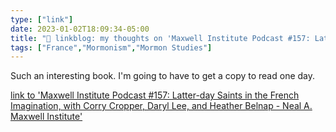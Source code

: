 ```yaml
---
type: ["link"]
date: 2023-01-02T18:09:34-05:00
title: "🔗 linkblog: my thoughts on 'Maxwell Institute Podcast #157: Latter-day Saints in the French Imagination, with Corry Cropper, Daryl Lee, and Heather Belnap - Neal A. Maxwell Institute'"
tags: ["France","Mormonism","Mormon Studies"]
---
```

Such an interesting book. I'm going to have to get a copy to read one day.  
 

[link to 'Maxwell Institute Podcast #157: Latter-day Saints in the French Imagination, with Corry Cropper, Daryl Lee, and Heather Belnap - Neal A. Maxwell Institute'](https://mi.byu.edu/maxwell-institute-podcast-157-latter-day-saints-in-the-french-imagination-with-corry-cropper-daryl-lee-and-heather-belnap/)

